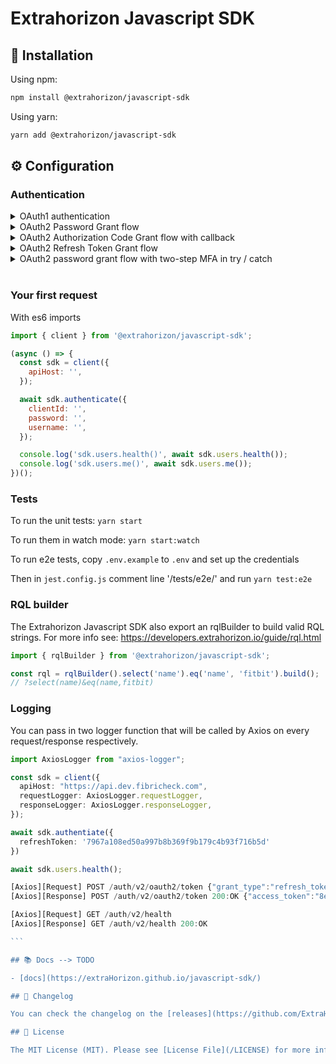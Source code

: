 # Extrahorizon Javascript SDK

## 🧙 Installation

Using npm:

```sh
npm install @extrahorizon/javascript-sdk
```

Using yarn:

```sh
yarn add @extrahorizon/javascript-sdk
```

## ⚙️ Configuration

### Authentication

<details>
    <summary>OAuth1 authentication</summary>

```js
import { client } from '@extrahorizon/javascript-sdk';

const sdk = client({
  apiHost: 'dev.fibricheck.com',
});

await sdk.authenticate({
  consumerKey: '',
  consumerSecret: '',
  tokenKey: '',
  tokenSecret: '',
});
```

</details>

<details>
    <summary>OAuth2 Password Grant flow</summary>

```js
import { client } from '@extrahorizon/javascript-sdk';

const sdk = client({
  apiHost: '',
});

await sdk.authenticate({
  clientId: '',
  password: '',
  username: '',
});
```

</details>

<details>
    <summary>OAuth2 Authorization Code Grant flow with callback</summary>

```js
import { client } from '@extrahorizon/javascript-sdk';

const sdk = client({
  apiHost: '',
  freshTokensCallback: tokenData => {
    localStorage.setItem('tokenData', tokenData);
  },
});

await sdk.authenticate({
  clientId: '',
  code: '',
  redirectUri: '',
});
```

</details>

<details>
    <summary>OAuth2 Refresh Token Grant flow</summary>

```js
import { client } from '@extrahorizon/javascript-sdk';

const sdk = client({
  apiHost: '',
});

await sdk.authenticate({
  refreshToken: '',
});
```

</details>

<details>
    <summary>OAuth2 password grant flow with two-step MFA in try / catch</summary>

```js
import { client, MfaRequiredError } from '@extrahorizon/javascript-sdk';

const sdk = client({
  apiHost: '',
});

try {
  await sdk.authenticate({
    clientId: '',
    password: '',
    username: '',
  });
} catch (error) {
  if (error instanceof MfaRequiredError) {
    const { mfa } = error.response;

    // Your logic to request which method the user want to use in case of multiple methods
    const methodId = mfa.methods[0].id;

    await sdk.confirmMfa({
      token: mfa.token,
      methodId,
      code: '', // code from ie. Google Authenticator
    });
  }
}
```

</details>

<br>

### Your first request

With es6 imports

```js
import { client } from '@extrahorizon/javascript-sdk';

(async () => {
  const sdk = client({
    apiHost: '',
  });

  await sdk.authenticate({
    clientId: '',
    password: '',
    username: '',
  });

  console.log('sdk.users.health()', await sdk.users.health());
  console.log('sdk.users.me()', await sdk.users.me());
})();
```

### Tests

To run the unit tests: `yarn start`

To run them in watch mode: `yarn start:watch`

To run e2e tests, copy `.env.example` to `.env` and set up the credentials

Then in `jest.config.js` comment line '/tests/e2e/' and run `yarn test:e2e`

### RQL builder

The Extrahorizon Javascript SDK also export an rqlBuilder to build valid RQL strings. For more info see: https://developers.extrahorizon.io/guide/rql.html

```ts
import { rqlBuilder } from '@extrahorizon/javascript-sdk';

const rql = rqlBuilder().select('name').eq('name', 'fitbit').build();
// ?select(name)&eq(name,fitbit)
```

### Logging

You can pass in two logger function that will be called by Axios on every request/response respectively.

````ts
import AxiosLogger from "axios-logger";

const sdk = client({
  apiHost: "https://api.dev.fibricheck.com",
  requestLogger: AxiosLogger.requestLogger,
  responseLogger: AxiosLogger.responseLogger,
});

await sdk.authentiate({
  refreshToken: '7967a108ed50a997b8b369f9b179c4b93f716b5d'
})

await sdk.users.health();

[Axios][Request] POST /auth/v2/oauth2/token {"grant_type":"refresh_token","refresh_token":"7967a108ed50a997b8b369f9b179c4b93f716b5d"}
[Axios][Response] POST /auth/v2/oauth2/token 200:OK {"access_token":"8eac2993d760d2c14d8a1d1f8cbca6aae803affb","token_type":"bearer","expires_in":299.999,"refresh_token":"3c7e37c4810e2516d68c8b7faed4fe11b24e6f38","user_id":"60701d6559080100071a3d92","application_id":"605b073594587e6f193a9593"}

[Axios][Request] GET /auth/v2/health
[Axios][Response] GET /auth/v2/health 200:OK

```

## 📚 Docs --> TODO

- [docs](https://extraHorizon.github.io/javascript-sdk/)

## 📝 Changelog

You can check the changelog on the [releases](https://github.com/ExtraHorizon/javascript-sdk/releases) page.

## 🔑 License

The MIT License (MIT). Please see [License File](/LICENSE) for more information.
````
